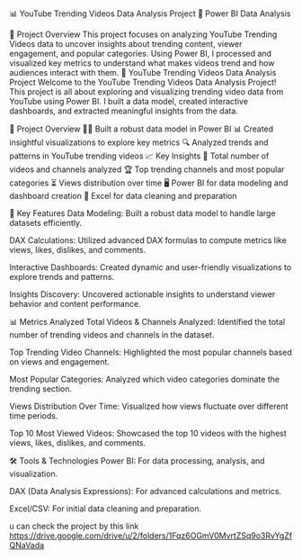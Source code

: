 📊 YouTube Trending Videos Data Analysis Project 🎥
Power BI
Data Analysis

📌 Project Overview
This project focuses on analyzing YouTube Trending Videos data to uncover insights about trending content, viewer engagement, and popular categories. Using Power BI, I processed and visualized key metrics to understand what makes videos trend and how audiences interact with them.
🎥 YouTube Trending Videos Data Analysis Project
Welcome to the YouTube Trending Videos Data Analysis Project! This project is all about exploring and visualizing trending video data from YouTube using Power BI. I built a data model, created interactive dashboards, and extracted meaningful insights from the data.

🚀 Project Overview
🧑‍💻 Built a robust data model in Power BI
📊 Created insightful visualizations to explore key metrics
🔍 Analyzed trends and patterns in YouTube trending videos
📈 Key Insights
🎥 Total number of videos and channels analyzed
🏆 Top trending channels and most popular categories
⏳ Views distribution over time
🖥 Power BI for data modeling and dashboard creation
📄 Excel for data cleaning and preparation

🚀 Key Features
Data Modeling: Built a robust data model to handle large datasets efficiently.

DAX Calculations: Utilized advanced DAX formulas to compute metrics like views, likes, dislikes, and comments.

Interactive Dashboards: Created dynamic and user-friendly visualizations to explore trends and patterns.

Insights Discovery: Uncovered actionable insights to understand viewer behavior and content performance.

📊 Metrics Analyzed
Total Videos & Channels Analyzed: Identified the total number of trending videos and channels in the dataset.

Top Trending Video Channels: Highlighted the most popular channels based on views and engagement.

Most Popular Categories: Analyzed which video categories dominate the trending section.

Views Distribution Over Time: Visualized how views fluctuate over different time periods.

Top 10 Most Viewed Videos: Showcased the top 10 videos with the highest views, likes, dislikes, and comments.

🛠️ Tools & Technologies
Power BI: For data processing, analysis, and visualization.

DAX (Data Analysis Expressions): For advanced calculations and metrics.

Excel/CSV: For initial data cleaning and preparation.

u can check the project by this link https://drive.google.com/drive/u/2/folders/1Fqz6OGmV0MvrtZSq9o3RvYgZfQNaVada

